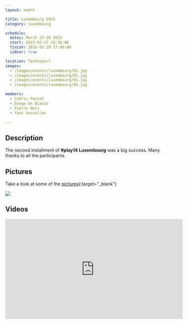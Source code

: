 ```yaml
---
layout: event

title: Luxembourg 2015
category: luxembourg

schedule:
  dates: March 27-29 2015
  start: 2015-03-27 18:30:00
  finish: 2015-03-29 17:00:00
  isOver: true

location: Technoport
images:
  - /images/events/luxembourg/02.jpg
  - /images/events/luxembourg/01.jpg
  - /images/events/luxembourg/03.jpg
  - /images/events/luxembourg/04.jpg

members:
  - Cédric Pontet
  - Diego De Biasio
  - Pierre Neis
  - Yann Gensollen

---
```


## Description
The second installment of **#play14 Luxembourg** was a big success.
Many thanks to all the participants.

## Pictures
Take a look at some of the [pictures](https://goo.gl/photos/C5zy6EWd2pVx6BsQ9){:target="_blank"}

<a href='https://goo.gl/photos/C5zy6EWd2pVx6BsQ9' target="_blank">
  <img src='https://lh3.googleusercontent.com/d9T1oI030l4w5wnJ-ROhKw7rUA7HCR5HwUmhBVINO3UYaEV7UPjEoNWxC2RTZkNMEPIGq_WXoJ0UOKS-UCCvaHiWqlWhPS7oE0fIE2kiIfLbHHsgVk3BBL0Z52d3iYJjrFHFfQ' />
</a>



## Videos

<iframe width="560" height="315" src="https://www.youtube.com/embed/videoseries?list=PL6VQoC829PV1j_aElHBzOmB5Ja6nY5NXy" frameborder="0" allowfullscreen></iframe>